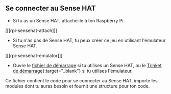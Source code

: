 ## Se connecter au Sense HAT

+ Si tu as un Sense HAT, attache-le à ton Raspberry Pi.

[[[rpi-sensehat-attach]]]

+ Si tu n'as pas de Sense HAT, tu peux créer ce jeu en utilisant l'émulateur Sense HAT.

[[[rpi-sensehat-emulator]]]

+ Ouvre le [fichier de démarrage](resources/starter_code.py) si tu utilises un Sense HAT, ou le [Trinket de démarrage](https://trinket.io/embed/python/1780831754){:target="_blank"} si tu utilises l'émulateur.

Ce fichier contient le code pour se connecter au Sense HAT, importe les modules dont tu auras besoin et fournit une structure pour ton code.
